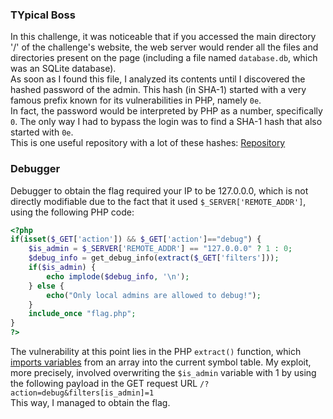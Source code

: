 ### TYpical Boss
In this challenge, it was noticeable that if you accessed the main directory '/' of the challenge's website, the web server would render all the files and directories present on the page (including a file named `database.db`, which was an SQLite database).<br>
As soon as I found this file, I analyzed its contents until I discovered the hashed password of the admin. This hash (in SHA-1) started with a very famous prefix known for its vulnerabilities in PHP, namely `0e`.<br>
In fact, the password would be interpreted by PHP as a number, specifically `0`. The only way I had to bypass the login was to find a SHA-1 hash that also started with `0e`.<br>
This is one useful repository with a lot of these hashes: [Repository](https://github.com/spaze/hashes/tree/master)

### Debugger
Debugger to obtain the flag required your IP to be 127.0.0.0, which is not directly modifiable due to the fact that it used `$_SERVER['REMOTE_ADDR']`, using the following PHP code:
```php
<?php
if(isset($_GET['action']) && $_GET['action']=="debug") {
    $is_admin = $_SERVER['REMOTE_ADDR'] == "127.0.0.0" ? 1 : 0;
    $debug_info = get_debug_info(extract($_GET['filters']));
    if($is_admin) {
        echo implode($debug_info, '\n');
    } else {
        echo("Only local admins are allowed to debug!");
    }
    include_once "flag.php";
}
?>
```
The vulnerability at this point lies in the PHP `extract()` function, which [imports variables](https://www.php.net/manual/en/function.extract.php) from an array into the current symbol table. My exploit, more precisely, involved overwriting the `$is_admin` variable with 1 by using the following payload in the GET request URL `/?action=debug&filters[is_admin]=1`<br> This way, I managed to obtain the flag.
